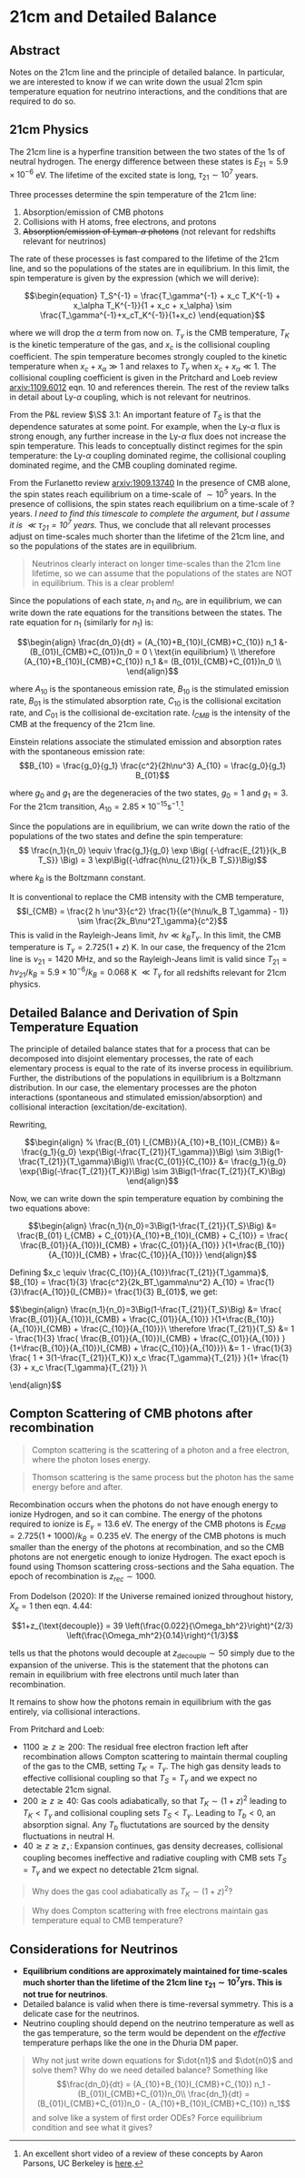 # 21cm and Detailed Balance

## Abstract

Notes on the 21cm line and the principle of detailed balance. In particular, we are interested to know if we can write down the usual 21cm spin temperature equation for neutrino interactions, and the conditions that are required to do so.

## 21cm Physics

The 21cm line is a hyperfine transition between the two states of the $1s$ of neutral hydrogen. The energy difference between these states is $E_{21} = 5.9 \times 10^{-6}$ eV. The lifetime of the excited state is long, $\tau_{21} \sim 10^7$ years.

Three processes determine the spin temperature of the 21cm line: 
1. Absorption/emission of CMB photons
1. Collisions with H atoms, free electrons, and protons
1. ~~Absorption/emission of Lyman-$\alpha$ photons~~ (not relevant for redshifts relevant for neutrinos)

The rate of these processes is fast compared to the lifetime of the 21cm line, and so the populations of the states are in equilibrium. In this limit, the spin temperature is given by the expression (which we will derive):

$$\begin{equation}
T_S^{-1} = \frac{T_\gamma^{-1} + x_c T_K^{-1} + x_\alpha T_K^{-1}}{1 + x_c + x_\alpha} \sim \frac{T_\gamma^{-1}+x_cT_K^{-1}}{1+x_c}
\end{equation}$$

where we will drop the $\alpha$ term from now on. $T_\gamma$ is the CMB temperature, $T_K$ is the kinetic temperature of the gas, and $x_c$ is the collisional coupling coefficient. The spin temperature becomes strongly coupled to the kinetic temperature when $x_c+x_\alpha \gg 1$ and relaxes to $T_\gamma$ when $x_c+x_\alpha \ll 1$. The collisional coupling coefficient is given in the Pritchard and Loeb review [arxiv:1109.6012](http://arxiv.org/abs/1109.6012) eqn. 10 and references therein. The rest of the review talks in detail about Ly-$\alpha$ coupling, which is not relevant for neutrinos.

From the P&L review $\S$ 3.1: An important feature of $T_S$ is that the dependence saturates at some point. For example, when the Ly-$\alpha$ flux is strong enough, any further increase in the Ly-$\alpha$ flux does not increase the spin temperature. This leads to conceptually distinct regimes for the spin temperature: the Ly-$\alpha$ coupling dominated regime, the collisional coupling dominated regime, and the CMB coupling dominated regime.

From the Furlanetto review [arxiv:1909.13740](http://arxiv.org/abs/1909.13740) In the presence of CMB alone, the spin states reach equilibrium on a time-scale of $\sim 10^5$ years. In the presence of collisions, the spin states reach equilibrium on a time-scale of ? years. _I need to find this timescale to complete the argument, but I assume it is $\ll\tau_{21}=10^7$ years._ Thus, we conclude that all relevant processes adjust on time-scales much shorter than the lifetime of the 21cm line, and so the populations of the states are in equilibrium. 

>Neutrinos clearly interact on longer time-scales than the 21cm line lifetime, so we can assume that the populations of the states are NOT in equilibrium. This is a clear problem!

<!-- In the presence of Ly-$\alpha$ photons, the spin states reach equilibrium on a time-scale of $\sim 10^2$ years. -->


Since the populations of each state, $n_1$ and $n_0$, are in equilibrium, we can write down the rate equations for the transitions between the states. The rate equation for $n_1$ (similarly for $n_1$) is:

$$\begin{align}
\frac{dn_0}{dt} = (A_{10}+B_{10}I_{CMB}+C_{10}) n_1 &- (B_{01}I_{CMB}+C_{01})n_0 = 0 \ \text{in equilibrium} \\
\therefore (A_{10}+B_{10}I_{CMB}+C_{10}) n_1 &= (B_{01}I_{CMB}+C_{01})n_0 \\
\end{align}$$ 

where $A_{10}$ is the spontaneous emission rate, $B_{10}$ is the stimulated emission rate, $B_{01}$ is the stimulated absorption rate, $C_{10}$ is the collisional excitation rate, and $C_{01}$ is the collisional de-excitation rate. $I_{CMB}$ is the intensity of the CMB at the frequency of the 21cm line.

Einstein relations associate the stimulated emission and absorption rates with the spontaneous emission rate:
$$B_{10} = \frac{g_0}{g_1} \frac{c^2}{2h\nu^3} A_{10} = \frac{g_0}{g_1} B_{01}$$

where $g_0$ and $g_1$ are the degeneracies of the two states, $g_0 = 1$ and $g_1 = 3$. For the 21cm transition, $A_{10} = 2.85 \times 10^{-15} \text{s}^{-1}$.[^1]
[^1]: An excellent short video of a review of these concepts by Aaron Parsons, UC Berkeley is [here](https://www.youtube.com/watch?v=yZYpEtF2H-k).

Since the populations are in equilibrium, we can write down the ratio of the populations of the two states and define the spin temperature:
$$ \frac{n_1}{n_0} \equiv \frac{g_1}{g_0} \exp \Big( {-\dfrac{E_{21}}{k_B T_S}} \Big) = 3 \exp\Big({-\dfrac{h\nu_{21}}{k_B T_S}}\Big)$$

where $k_B$ is the Boltzmann constant. 

It is conventional to replace the CMB intensity with the CMB temperature, 
$$I_{CMB} = \frac{2 h \nu^3}{c^2} \frac{1}{(e^{h\nu/k_B T_\gamma} - 1)} \sim \frac{2k_B\nu^2T_\gamma}{c^2}$$
This is valid in the Rayleigh-Jeans limit, $h\nu \ll k_B T_\gamma$. In this limit, the CMB temperature is $T_\gamma = 2.725(1+z)$ K. In our case, the frequency of the 21cm line is $\nu_{21} = 1420$ MHz, and so the Rayleigh-Jeans limit is valid since $T_{21}=h\nu_{21}/k_B = 5.9 \times 10^{-6}/k_B = 0.068$ K $\ll T_\gamma$ for all redshifts relevant for 21cm physics. 

## Detailed Balance and Derivation of Spin Temperature Equation

The principle of detailed balance states that for a process that can be decomposed into disjoint elementary processes, the rate of each elementary process is equal to the rate of its inverse process in equilibrium. Further, the distributions of the populations in equilibrium is a Boltzmann distribution. In our case, the elementary processes are the photon interactions (spontaneous and stimulated emission/absorption) and collisional interaction (excitation/de-excitation). 

Rewriting,

$$\begin{align}
% \frac{B_{01} I_{CMB}}{A_{10}+B_{10}I_{CMB}} &= \frac{g_1}{g_0} \exp{\Big(-\frac{T_{21}}{T_\gamma}}\Big) \sim 3\Big(1-\frac{T_{21}}{T_\gamma}\Big)\\
\frac{C_{01}}{C_{10}} &= \frac{g_1}{g_0} \exp{\Big(-\frac{T_{21}}{T_K}}\Big) \sim 3\Big(1-\frac{T_{21}}{T_K}\Big)
\end{align}$$

Now, we can write down the spin temperature equation by combining the two equations above:

$$\begin{align}
\frac{n_1}{n_0}=3\Big(1-\frac{T_{21}}{T_S}\Big) &= \frac{B_{01} I_{CMB} + C_{01}}{A_{10}+B_{10}I_{CMB} + C_{10}} =   \frac{ \frac{B_{01}}{A_{10}}I_{CMB} + \frac{C_{01}}{A_{10}} }{1+\frac{B_{10}}{A_{10}}I_{CMB} + \frac{C_{10}}{A_{10}}}
\end{align}$$

Defining $x_c \equiv \frac{C_{10}}{A_{10}}\frac{T_{21}}{T_\gamma}$, $B_{10} = \frac{1}{3} \frac{c^2}{2k_BT_\gamma\nu^2} A_{10} = \frac{1}{3}\frac{A_{10}}{I_{CMB}}= \frac{1}{3} B_{01}$, we get:

$$\begin{align}
\frac{n_1}{n_0}=3\Big(1-\frac{T_{21}}{T_S}\Big) &= \frac{ \frac{B_{01}}{A_{10}}I_{CMB} + \frac{C_{01}}{A_{10}} }{1+\frac{B_{10}}{A_{10}}I_{CMB} + \frac{C_{10}}{A_{10}}}\\
\therefore \frac{T_{21}}{T_S} &= 1 - \frac{1}{3} \frac{ \frac{B_{01}}{A_{10}}I_{CMB} + \frac{C_{01}}{A_{10}} }{1+\frac{B_{10}}{A_{10}}I_{CMB} + \frac{C_{10}}{A_{10}}}\\
&= 1 - \frac{1}{3} \frac{ 1 + 3(1-\frac{T_{21}}{T_K}) x_c \frac{T_\gamma}{T_{21}} }{1+ \frac{1}{3} + x_c \frac{T_\gamma}{T_{21}} }\\

\end{align}$$

## Compton Scattering of CMB photons after recombination

>Compton scattering is the scattering of a photon and a free electron, where the photon loses energy. 

>Thomson scattering is the same process but the photon has the same energy before and after.

 Recombination occurs when the photons do not have enough energy to ionize Hydrogen, and so it can combine. The energy of the photons required to ionize is $E_\gamma = 13.6$ eV. The energy of the CMB photons is $E_{CMB} = 2.725 (1+1000)/k_B = 0.235$ eV. The energy of the CMB photons is much smaller than the energy of the photons at recombination, and so the CMB photons are not energetic enough to ionize Hydrogen. The exact epoch is found using Thomson scattering cross-sections and the Saha equation. The epoch of recombination is $z_{rec} \sim 1000$.

From Dodelson (2020):
If the Universe remained ionized throughout history, $X_e=1$ then eqn. 4.44:

$$1+z_{\text{decouple}} = 39 \left(\frac{0.022}{\Omega_bh^2}\right)^{2/3} \left(\frac{\Omega_mh^2}{0.14}\right)^{1/3}$$

tells us that the photons would decouple at $z_{\text{decouple}} \sim 50$ simply due to the expansion of the universe. This is the statement that the photons can remain in equilibrium with free electrons until much later than recombination.

It remains to show how the photons remain in equilibrium with the gas entirely, via collisional interactions. 

From Pritchard and Loeb:
- $1100 \gtrsim z \gtrsim 200$: The residual free electron fraction left after recombination allows Compton scattering to maintain thermal coupling of the gas to the CMB, setting $T_K=T_\gamma$. The high gas density leads to effective collisional coupling so that $T_S=T_\gamma$ and we expect no detectable 21cm signal.
- $200 \gtrsim z \gtrsim 40$: Gas cools adiabatically, so that $T_K\sim(1+z)^2$ leading to $T_K<T_\gamma$ and collisional coupling sets $T_S<T_\gamma$. Leading to $T_b<0$, an absorption signal. Any $T_b$ fluctutations are sourced by the density fluctuations in neutral H.
- $40 \gtrsim z \gtrsim z_\star$: Expansion continues, gas density decreases, collisional coupling becomes ineffective and radiative coupling with CMB sets $T_S=T_\gamma$ and we expect no detectable 21cm signal.

>Why does the gas cool adiabatically as $T_K\sim (1+z)^2$?

>Why does Compton scattering with free electrons maintain gas temperature equal to CMB temperature? 




## Considerations for Neutrinos

- **Equilibrium conditions are approximately maintained for time-scales much shorter than the lifetime of the 21cm line $\tau_{21}\sim10^7 \text{yrs}$. This is not true for neutrinos**.
- Detailed balance is valid when there is time-reversal symmetry. This is a delicate case for the neutrinos.
- Neutrino coupling should depend on the neutrino temperature as well as the gas temperature, so the term would be dependent on the _effective_ temperature perhaps like the one in the Dhuria DM paper.

>Why not just write down equations for $\dot{n1}$ and $\dot{n0}$ and solve them? Why do we need detailed balance? Something like
>$$\frac{dn_0}{dt} = (A_{10}+B_{10}I_{CMB}+C_{10}) n_1 - (B_{01}I_{CMB}+C_{01})n_0\\
\frac{dn_1}{dt} = (B_{01}I_{CMB}+C_{01})n_0 - (A_{10}+B_{10}I_{CMB}+C_{10}) n_1$$
>and solve like a system of first order ODEs? Force equilibrium condition and see what it gives?

